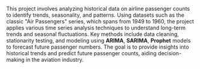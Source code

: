 This project involves analyzing historical data on airline passenger counts to identify trends, seasonality, and patterns. Using datasets such as the classic "Air Passengers" series, which spans from 1949 to 1960, the project applies various time series analysis techniques to understand long-term trends and seasonal fluctuations. Key methods include data cleaning, stationarity testing, and modeling using **ARIMA**, **SARIMA**, **Prophet** models to forecast future passenger numbers. The goal is to provide insights into historical trends and predict future passenger counts, aiding decision-making in the aviation industry.
